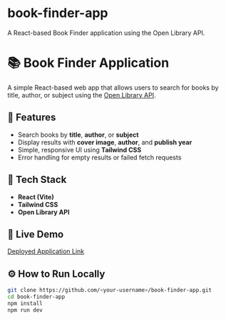 # book-finder-app
A React-based Book Finder application using the Open Library API.
# 📚 Book Finder Application

A simple React-based web app that allows users to search for books by title, author, or subject using the [Open Library API](https://openlibrary.org/developers/api).

## 🚀 Features
- Search books by **title**, **author**, or **subject**
- Display results with **cover image**, **author**, and **publish year**
- Simple, responsive UI using **Tailwind CSS**
- Error handling for empty results or failed fetch requests

## 🧠 Tech Stack
- **React (Vite)**
- **Tailwind CSS**
- **Open Library API**

## 🔗 Live Demo
[Deployed Application Link](https://codesandbox.io/p/sandbox/book-finder-app-example)

## ⚙️ How to Run Locally
```bash
git clone https://github.com/<your-username>/book-finder-app.git
cd book-finder-app
npm install
npm run dev
